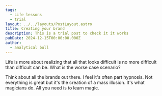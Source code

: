 ```yaml
---
tags:
  - Life lessons
  - trial
layout: ../../layouts/PostLayout.astro
title: Creating your brand
description: This is a trial post to check it it works
pubDate: 2024-12-15T00:00:00.000Z
author:
  - analytical bull
---
```


Life is more about realizing that all that looks difficult is no more difficult than difficult can be. What is the worse case scenario?

Think about all the brands out there. I feel it's often part hypnosis. Not everything is great but it's the creation of a mass illusion. It's what magicians do. All you need is to learn magic.
